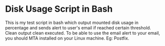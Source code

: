# Disk Usage Script in Bash
This is my test script in bash which output mounted disk usage in percentage and sends alert to user's email if reached certain threshold. Clean output clean executed. To be able to use the email alert to your email, you should MTA installed on your Linux machine. Eg: Postfix.


